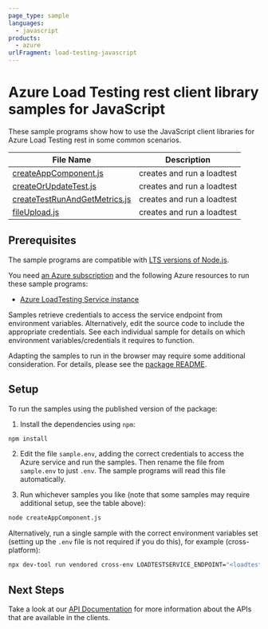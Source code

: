 ```yaml
---
page_type: sample
languages:
  - javascript
products:
  - azure
urlFragment: load-testing-javascript
---
```


# Azure Load Testing rest client library samples for JavaScript

These sample programs show how to use the JavaScript client libraries for Azure Load Testing rest in some common scenarios.

| **File Name**                                               | **Description**            |
| ----------------------------------------------------------- | -------------------------- |
| [createAppComponent.js][createappcomponent]                 | creates and run a loadtest |
| [createOrUpdateTest.js][createorupdatetest]                 | creates and run a loadtest |
| [createTestRunAndGetMetrics.js][createtestrunandgetmetrics] | creates and run a loadtest |
| [fileUpload.js][fileupload]                                 | creates and run a loadtest |

## Prerequisites

The sample programs are compatible with [LTS versions of Node.js](https://github.com/nodejs/release#release-schedule).

You need [an Azure subscription][freesub] and the following Azure resources to run these sample programs:

- [Azure LoadTesting Service instance][createinstance_azureloadtestingserviceinstance]

Samples retrieve credentials to access the service endpoint from environment variables. Alternatively, edit the source code to include the appropriate credentials. See each individual sample for details on which environment variables/credentials it requires to function.

Adapting the samples to run in the browser may require some additional consideration. For details, please see the [package README][package].

## Setup

To run the samples using the published version of the package:

1. Install the dependencies using `npm`:

```bash
npm install
```

2. Edit the file `sample.env`, adding the correct credentials to access the Azure service and run the samples. Then rename the file from `sample.env` to just `.env`. The sample programs will read this file automatically.

3. Run whichever samples you like (note that some samples may require additional setup, see the table above):

```bash
node createAppComponent.js
```

Alternatively, run a single sample with the correct environment variables set (setting up the `.env` file is not required if you do this), for example (cross-platform):

```bash
npx dev-tool run vendored cross-env LOADTESTSERVICE_ENDPOINT="<loadtestservice endpoint>" SUBSCRIPTION_ID="<subscription id>" node createAppComponent.js
```

## Next Steps

Take a look at our [API Documentation][apiref] for more information about the APIs that are available in the clients.

[createappcomponent]: https://github.com/Azure/azure-sdk-for-js/blob/main/sdk/loadtesting/load-testing-rest/samples/v1/javascript/createAppComponent.js
[createorupdatetest]: https://github.com/Azure/azure-sdk-for-js/blob/main/sdk/loadtesting/load-testing-rest/samples/v1/javascript/createOrUpdateTest.js
[createtestrunandgetmetrics]: https://github.com/Azure/azure-sdk-for-js/blob/main/sdk/loadtesting/load-testing-rest/samples/v1/javascript/createTestRunAndGetMetrics.js
[fileupload]: https://github.com/Azure/azure-sdk-for-js/blob/main/sdk/loadtesting/load-testing-rest/samples/v1/javascript/fileUpload.js
[apiref]: https://docs.microsoft.com/javascript/api/@azure-rest/load-testing
[freesub]: https://azure.microsoft.com/free/
[createinstance_azureloadtestingserviceinstance]: https://learn.microsoft.com/azure/load-testing/
[package]: https://github.com/Azure/azure-sdk-for-js/tree/main/sdk/loadtesting/load-testing-rest/README.md
